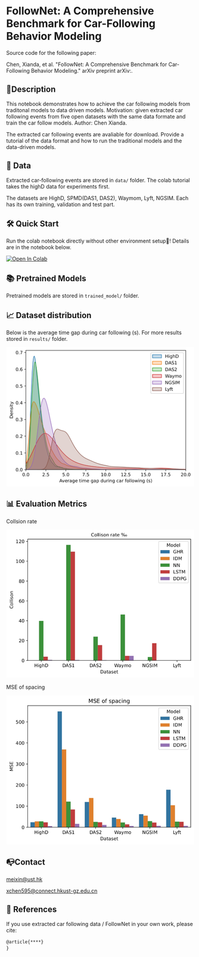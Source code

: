 
# FollowNet: A Comprehensive Benchmark for Car-Following Behavior Modeling
Source code for the following paper:

Chen, Xianda, et al. "FollowNet: A Comprehensive Benchmark for Car-Following Behavior Modeling." arXiv preprint arXiv:.

## 📝Description
This notebook demonstrates how to achieve the car following models from traditonal models to data driven models. Motivation: given extracted car following events from five open datasets with the same data formate and train the car follow models. Author: Chen Xianda.

   The extracted car following events are avaliable for download.
Provide a tutorial of the data format and how to run the traditional models and the data-driven models.

## 🚕  Data
Extracted car-following events are stored in `data/` folder. The colab tutorial takes the highD data for experiments first. 
     
   The datasets are HighD, SPMD(DAS1, DAS2), Waymom, Lyft, NGSIM. Each has its own training, validation and test part.

## 🛠 Quick Start 
Run the colab notebook directly without other environment setup🤣! Details are in the notebook below. 

   [![Open In Colab](https://colab.research.google.com/assets/colab-badge.svg)](https://colab.research.google.com/drive/1jB-eM9A1N1q5mPv3TjZPx6drezvURtqD?usp=share_link) 

## 📚 Pretrained Models
Pretrained models are stored in `trained_model/` folder. 


## 📈 Dataset distribution
Below is the average time gap during car following (s). For more results stored in `results/` folder.

![](results/time_gap.jpg)

## 📊 Evaluation Metrics

Collsion rate

![](results/Collision.jpg)

 MSE of spacing

![](results/mse.jpg)


## 📭Contact
meixin@ust.hk

  xchen595@connect.hkust-gz.edu.cn

## 📎 References

If you use extracted car following data / FollowNet in your own work, please cite:

```latex
@article{****}
}
```

